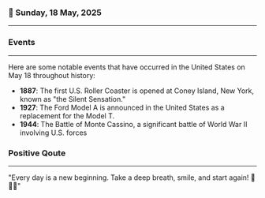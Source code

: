 ### 📅 Sunday, 18 May, 2025
------
### Events
------
Here are some notable events that have occurred in the United States on May 18 throughout history:

- **1887**: The first U.S. Roller Coaster is opened at Coney Island, New York, known as "the Silent Sensation."
- **1927**: The Ford Model A is announced in the United States as a replacement for the Model T.
- **1944**: The Battle of Monte Cassino, a significant battle of World War II involving U.S. forces
### Positive Qoute
------
"Every day is a new beginning. Take a deep breath, smile, and start again! 🌅😊✨"
